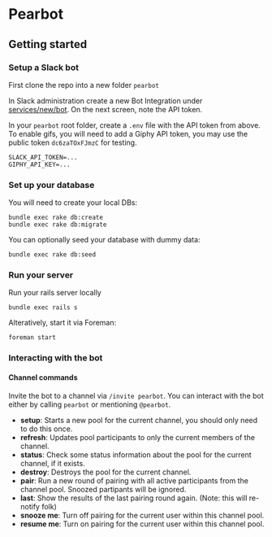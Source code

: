 # Pearbot

## Getting started

### Setup a Slack bot
First clone the repo into a new folder `pearbot`

In Slack administration create a new Bot Integration under [services/new/bot](http://slack.com/services/new/bot). On the next screen, note the API token.

In your `pearbot` root folder, create a `.env` file with the API token from above. To enable gifs, you will need to
add a Giphy API token, you may use the public token `dc6zaTOxFJmzC` for testing.

```
SLACK_API_TOKEN=...
GIPHY_API_KEY=...
```

### Set up your database
You will need to create your local DBs:

```
bundle exec rake db:create
bundle exec rake db:migrate
```

You can optionally seed your database with dummy data:

```
bundle exec rake db:seed
```

### Run your server
Run your rails server locally

```
bundle exec rails s
```

Alteratively, start it via Foreman:

```
foreman start
```
### Interacting with the bot

#### Channel commands
Invite the bot to a channel via `/invite pearbot`. You can interact with the bot either by calling `pearbot` or mentioning `@pearbot`.

- **setup**: Starts a new pool for the current channel, you should only need to do this once.
- **refresh**: Updates pool participants to only the current members of the channel.
- **status**: Check some status information about the pool for the current channel, if it exists.
- **destroy**: Destroys the pool for the current channel.
- **pair**: Run a new round of pairing with all active participants from the channel pool. Snoozed partipants will be ignored.
- **last**: Show the results of the last pairing round again. (Note: this will re-notify folk)
- **snooze me**: Turn off pairing for the current user within this channel pool.
- **resume me**: Turn on pairing for the current user within this channel pool.

